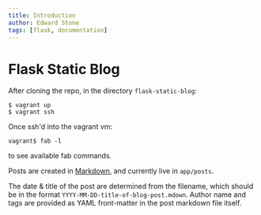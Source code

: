 ```yaml
---
title: Introduction
author: Edward Stone
tags: [flask, documentation]
---
```


# Flask Static Blog

After cloning the repo, in the directory `flask-static-blog`:

    $ vagrant up
    $ vagrant ssh

Once ssh'd into the vagrant vm:

    vagrant$ fab -l

to see available fab commands.

Posts are created in [Markdown](http://daringfireball.net/projects/markdown/), and currently live in `app/posts`.

The date & title of the post are determined from the filename, which should be in the format `YYYY-MM-DD-title-of-blog-post.mdown`. Author name and tags are provided as YAML front-matter in the post markdown file itself.